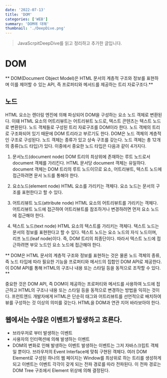 ```yaml
---
date: '2022-07-13'
title: 'DOM'
categories: ['WEB']
summary: 'DOM에 대해'
thumbnail: './DeepDive.png'
---
```


> JavaScrpitDeepDive를 읽고 정리하고 추가한 글입니다.

# DOM

** DOM(Document Object Model)은 HTML 문서의 계층적 구조와 정보를 표현하며 이를 제어할 수 있는 API, 즉 프로퍼티와 메서드를 제공하는 트리 자료구조다.**

## 노드

HTML 요소는 렌더링 엔진에 의해 파싱되어 DOM을 구성하는 요소 노드 객체로 변환된다.
이떄 HTML 요소의 어트리뷰트는 어트리뷰트 노드로, 텍스트 콘텐츠는 텍스트 노드로 변환된다.
노드 객체들로 구성된 트리 자료구조를 DOM이라 한다. 노드 객체의 트리로 구조화되어 있기 때문에 DOM 트리라고 부르기도 한다.
DOM은 노드 객체의 계층적인 구조로 구성된다. 노드 객체는 종류가 있고 상속 구조를 갖는다.
노드 객체는 총 12개의 종류(노드 타입)가 있다. 이중에서 중요한 노드 타입은 다음과 같이 4가지다.

1. 문서노드(document node)
   DOM 트리의 최상위에 존재하는 루트 노드로서 document 객체를 가리킨다. HTML 문서당 document 객체는 유일하다. document 객체는 DOM 트리의 루트 노드이므로 요소, 어트리뷰트, 텍스트 노드에 접근하려면 문서 노드를 통해야 한다.

2. 요소노드(element node)
   HTML 요소를 가리키는 객체다. 요소 노드는 문서의 구조를 표현한다고 할 수 있다.

3. 어트리뷰트 노드(attribute node)
   HTML 요소의 어트리뷰트를 가리키는 객체다. 어트리뷰트 노드에 접근하여 어트리뷰트를 참조하거나 변경하려면 먼저 요소 노드에 접근해야 한다.

4. 텍스트 노드(text node)
   HTML 요소의 텍스트를 가리키는 객체다. 텍스트 노드는 문서의 정보를 표현한다고 할 수 있다.
   텍스트 노드는 요소 노드의 자식 노드이며, 리프 노드(leaf node)이다. 즉, DOM 트리의 최종단이다. 따라서 텍스트 노드에 접근하려면 부모 노드인 요소 노드에 접근해야 한다.

** DOM은 HTML 문서의 계층적 구조와 정보를 표현하는 것은 물론 노드 객체의 종류, 즉 노드 타입에 따라 필요한 기능을 프로퍼티와 메서드의 집합인 DOM API로 제공한다. 이 DOM API를 통해 HTML의 구조나 내용 또는 스타일 등을 동적으로 조작할 수 있다. **

중요한 것은 DOM API, 즉 DOM이 제공하는 프로퍼티와 메서드를 사용하여 노드에 접근하고 HTML의 구조나 내용 또는 스타일 등을 동적으로 변경하는 방법을 익히는 것이다. 프런트엔드 개발자에게 HTML은 단순히 태그와 어트리뷰트를 선언적으로 배치하여 뷰를 구성하는 것 이상의 의미를 갖는다. HTML을 DOM과 연관 지어 바라보아야 한다.

## 웹에서는 수많은 이벤트가 발생하고 흐른다.
- 브라우저로 부터 발생하는 이벤트
- 사용자의 인터랙션에 의해 발생하는 이벤트
- DOM의 변화로 인해 발생하는 이벤트
  발생하는 이벤트는 그저 자바스크립트 객체일 뿐이다. 브라우저의 Event Interface에 맞춰 구현된 객체다.
  여러 DOM Element로 구성된 하나의 웹 페이지는 Window를 최상위로 하는 트리를 생성하게 되고 이벤트는 이벤트 각각이 갖게 되는 전파 경로를 따라 전파된다. 이 전파 경로는 DOM Tree 구조에서 Element 위상에 의해 결정된다.
